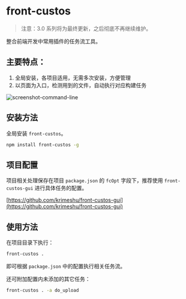 # front-custos

> 注意：3.0 系列将为最终更新，之后彻底不再继续维护。

整合前端开发中常用插件的任务流工具。

## 主要特点：

1. 全局安装，各项目适用，无需多次安装，方便管理
2. 以页面为入口，检测用到的文件，自动执行对应构建任务

![screenshot-command-line](https://github.com/krimeshu/front-custos/raw/master/screenshot-command-line.png)

## 安装方法

全局安装 `front-custos`。

```bash
npm install front-custos -g
```

## 项目配置

项目相关处理保存在项目 `package.json` 的 `fcOpt` 字段下，推荐使用 `front-custos-gui` 进行具体任务的配置。

[https://github.com/krimeshu/front-custos-gui](https://github.com/krimeshu/front-custos-gui)

## 使用方法

在项目目录下执行：

```bash
front-custos .
```

即可根据 `package.json` 中的配置执行相关任务流。

还可附加配置内未添加的其它任务：

```bash
front-custos . -a do_upload
```
